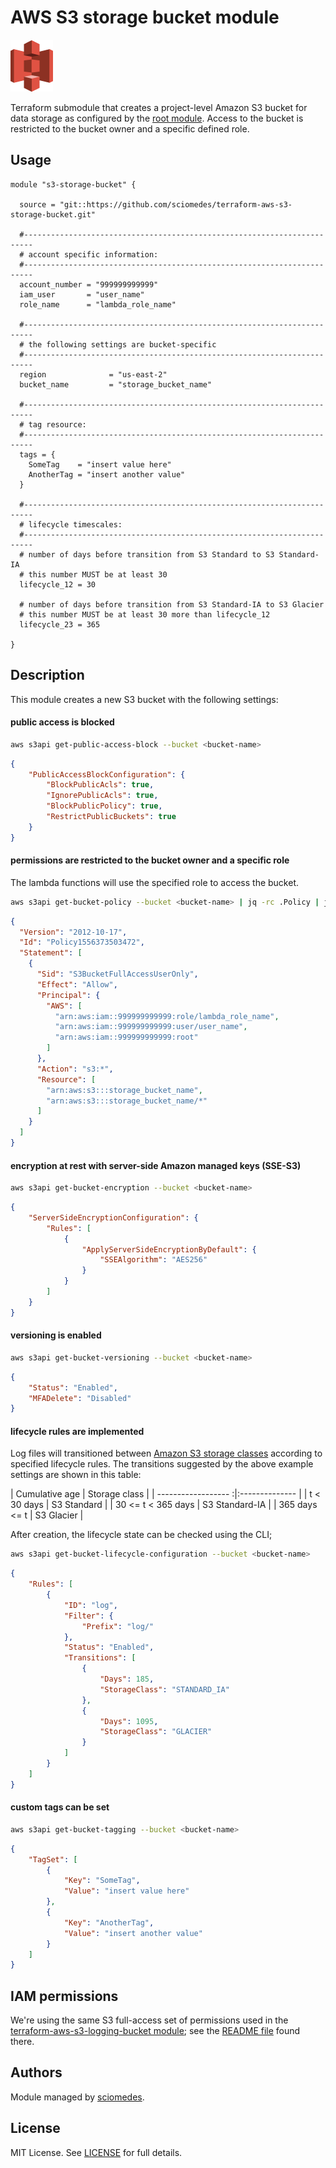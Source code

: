 # AWS S3 storage bucket module

![Amazon S3 icon]

Terraform submodule that creates a project-level Amazon S3 bucket for data storage
as configured by the [root module].
Access to the bucket is restricted to the bucket owner and a specific defined role.

## Usage

```
module "s3-storage-bucket" {

  source = "git::https://github.com/sciomedes/terraform-aws-s3-storage-bucket.git"

  #------------------------------------------------------------------------
  # account specific information:
  #------------------------------------------------------------------------
  account_number = "999999999999"
  iam_user       = "user_name"
  role_name      = "lambda_role_name"

  #------------------------------------------------------------------------
  # the following settings are bucket-specific
  #------------------------------------------------------------------------
  region              = "us-east-2"
  bucket_name         = "storage_bucket_name"
  
  #------------------------------------------------------------------------
  # tag resource:
  #------------------------------------------------------------------------
  tags = {
    SomeTag    = "insert value here"
    AnotherTag = "insert another value"
  }

  #------------------------------------------------------------------------
  # lifecycle timescales:
  #------------------------------------------------------------------------
  # number of days before transition from S3 Standard to S3 Standard-IA
  # this number MUST be at least 30
  lifecycle_12 = 30

  # number of days before transition from S3 Standard-IA to S3 Glacier
  # this number MUST be at least 30 more than lifecycle_12
  lifecycle_23 = 365

}
```

## Description
This module creates a new S3 bucket with the following settings:

#### public access is blocked

```bash
aws s3api get-public-access-block --bucket <bucket-name>
```
```json
{
    "PublicAccessBlockConfiguration": {
        "BlockPublicAcls": true,
        "IgnorePublicAcls": true,
        "BlockPublicPolicy": true,
        "RestrictPublicBuckets": true
    }
}
```

#### permissions are restricted to the bucket owner and a specific role
The lambda functions will use the specified role to access the bucket.
```bash
aws s3api get-bucket-policy --bucket <bucket-name> | jq -rc .Policy | jq .
```
```json
{
  "Version": "2012-10-17",
  "Id": "Policy1556373503472",
  "Statement": [
    {
      "Sid": "S3BucketFullAccessUserOnly",
      "Effect": "Allow",
      "Principal": {
        "AWS": [
          "arn:aws:iam::999999999999:role/lambda_role_name",
          "arn:aws:iam::999999999999:user/user_name",
          "arn:aws:iam::999999999999:root"
        ]
      },
      "Action": "s3:*",
      "Resource": [
        "arn:aws:s3:::storage_bucket_name",
        "arn:aws:s3:::storage_bucket_name/*"
      ]
    }
  ]
}
```

#### encryption at rest with server-side Amazon managed keys (SSE-S3)
```bash
aws s3api get-bucket-encryption --bucket <bucket-name>
```
```json
{
    "ServerSideEncryptionConfiguration": {
        "Rules": [
            {
                "ApplyServerSideEncryptionByDefault": {
                    "SSEAlgorithm": "AES256"
                }
            }
        ]
    }
}
```

#### versioning is enabled
```bash
aws s3api get-bucket-versioning --bucket <bucket-name>
```
```json
{
    "Status": "Enabled",
    "MFADelete": "Disabled"
}
```

#### lifecycle rules are implemented
Log files will transitioned between [Amazon S3 storage classes]
according to specified lifecycle rules.  The transitions suggested
by the above example settings are shown in this table:

|  Cumulative age     | Storage class  |
| ------------------ :|:-------------- |
|       t < 30 days   | S3 Standard    |
| 30 <= t < 365 days  | S3 Standard-IA |
|      365 days <= t  | S3 Glacier     |

After creation, the lifecycle state can be checked using the CLI;
```bash
aws s3api get-bucket-lifecycle-configuration --bucket <bucket-name>
```
```json
{
    "Rules": [
        {
            "ID": "log",
            "Filter": {
                "Prefix": "log/"
            },
            "Status": "Enabled",
            "Transitions": [
                {
                    "Days": 185,
                    "StorageClass": "STANDARD_IA"
                },
                {
                    "Days": 1095,
                    "StorageClass": "GLACIER"
                }
            ]
        }
    ]
}
```

#### custom tags can be set

```bash
aws s3api get-bucket-tagging --bucket <bucket-name>
```
```json
{
    "TagSet": [
        {
            "Key": "SomeTag",
            "Value": "insert value here"
        },
        {
            "Key": "AnotherTag",
            "Value": "insert another value"
        }
    ]
}
```

## IAM permissions
We're using the same S3 full-access set of permissions used in the [terraform-aws-s3-logging-bucket module];
see the [README file] found there.

## Authors

Module managed by [sciomedes](https://github.com/sciomedes).

## License

MIT License. See [LICENSE](LICENSE) for full details.


[Amazon S3 icon]: https://github.com/sciomedes/terraform-s3-lambda-apigateway-example/raw/master/images/Storage_AmazonS3.png
[root module]: https://github.com/sciomedes/terraform-s3-lambda-apigateway-example
[AWS Command Line Interface (CLI)]: https://aws.amazon.com/cli/
[Amazon S3 storage classes]: https://aws.amazon.com/s3/storage-classes/
[terraform-aws-s3-logging-bucket module]: https://github.com/sciomedes/terraform-s3-lambda-apigateway-example/tree/master/modules/terraform-aws-s3-logging-bucket
[README file]: https://github.com/sciomedes/terraform-s3-lambda-apigateway-example/blob/master/modules/terraform-aws-s3-logging-bucket/README.md
[sciomedes]: https://github.com/sciomedes
[LICENSE]: https://github.com/sciomedes/terraform-s3-lambda-apigateway-example/blob/master/modules/terraform-aws-s3-logging-bucket/LICENSE
